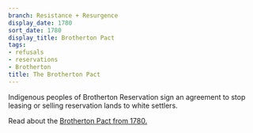 ```yaml
---
branch: Resistance + Resurgence
display_date: 1780
sort_date: 1780
display_title: Brotherton Pact
tags:
- refusals
- reservations
- Brotherton
title: The Brotherton Pact
---
```


Indigenous peoples of Brotherton Reservation sign an agreement to stop leasing or selling reservation lands to white settlers.

Read about the [Brotherton Pact from 1780.](https://www.gilderlehrman.org/history-resources/spotlight-primary-source/brotherton-indians-new-jersey-1780)
